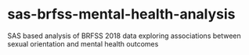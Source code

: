 # sas-brfss-mental-health-analysis
SAS based analysis of BRFSS 2018 data exploring associations between sexual orientation and mental health outcomes
